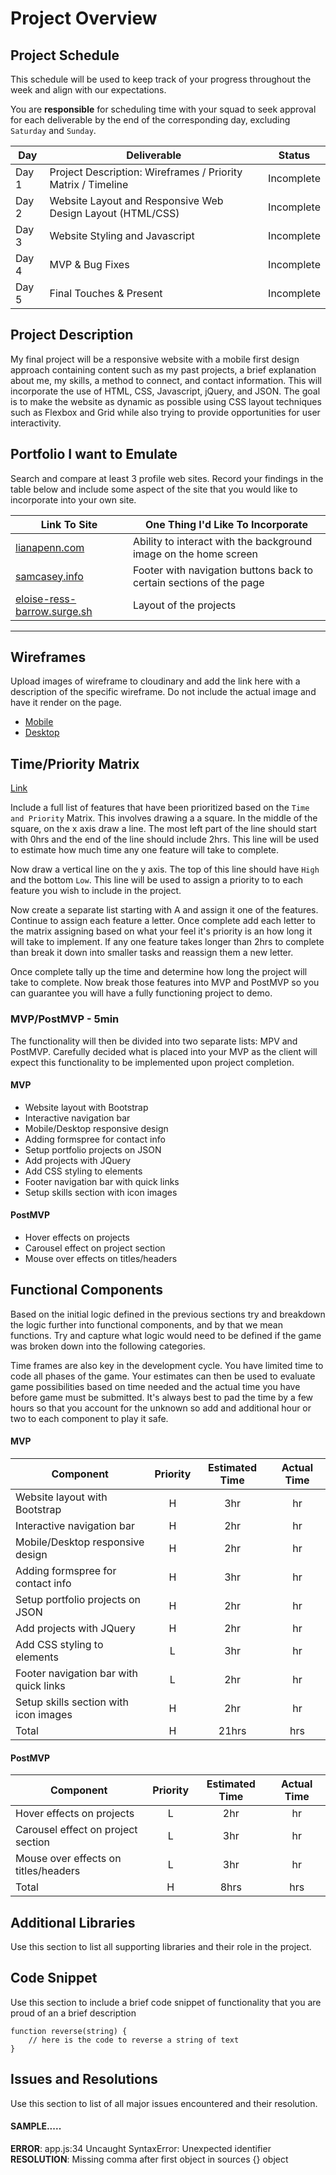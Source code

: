 # Project Overview

## Project Schedule

This schedule will be used to keep track of your progress throughout the week and align with our expectations.  

You are **responsible** for scheduling time with your squad to seek approval for each deliverable by the end of the corresponding day, excluding 
`Saturday` and `Sunday`.

|  Day | Deliverable | Status
|---|---| ---|
|Day 1| Project Description: Wireframes / Priority Matrix / Timeline | Incomplete
|Day 2| Website Layout and Responsive Web Design Layout (HTML/CSS) | Incomplete
|Day 3| Website Styling and Javascript | Incomplete
|Day 4| MVP & Bug Fixes | Incomplete
|Day 5| Final Touches & Present | Incomplete

## Project Description

My final project will be a responsive website with a mobile first design approach containing content such as my past projects, a brief explanation about me, my skills, a method to connect, and contact information. This will incorporate the use of HTML, CSS, Javascript, jQuery, and JSON. The goal is to make the website as dynamic as possible using CSS layout techniques such as Flexbox and Grid while also trying to provide opportunities for user interactivity.

## Portfolio I want to Emulate

Search and compare at least 3 profile web sites.  Record your findings in the table below and include some aspect of the site that you would like to incorporate into your own site.

Link To Site  | One Thing I'd Like To Incorporate | 
| ------------- | ------------- |
| [lianapenn.com](https://www.lianapenn.com/) | Ability to interact with the background image on the home screen |
| [samcasey.info](https://samcasey.info/) | Footer with navigation buttons back to certain sections of the page |
| [eloise-ress-barrow.surge.sh](http://eloise-ress-barrow.surge.sh/#writing) | Layout of the projects |

---

## Wireframes

Upload images of wireframe to cloudinary and add the link here with a description of the specific wireframe. Do not include the actual image and have it render on the page.  

- [Mobile](https://i.imgur.com/Vm8CJiP.jpg)
- [Desktop](https://i.imgur.com/GRQKMI1.jpg)

## Time/Priority Matrix 

[Link](https://i.imgur.com/FtDdLwq.jpg)

Include a full list of features that have been prioritized based on the `Time and Priority` Matrix.  This involves drawing a a square.  In the middle of the square, on the x axis draw a line.  The most left part of the line should start with 0hrs and the end of the line should include 2hrs.  This line will be used to estimate how much time any one feature will take to complete. 

Now draw a vertical line on the y axis.  The top of this line should have `High` and the bottom `Low`.  This line will be used to assign a priority to to each feature you wish to include in the project.  

Now create a separate list starting with A and assign it one of the features.  Continue to assign each feature a letter.  Once complete add each letter to the matrix assigning based on what your feel it's priority is an how long it will take to implement. If any one feature takes longer than 2hrs to complete than break it down into smaller tasks and reassign them a new letter. 

Once complete tally up the time and determine how long the project will take to complete. Now break those features into MVP and PostMVP so you can guarantee you will have a fully functioning project to demo. 

### MVP/PostMVP - 5min

The functionality will then be divided into two separate lists: MPV and PostMVP.  Carefully decided what is placed into your MVP as the client will expect this functionality to be implemented upon project completion.  

#### MVP 

- Website layout with Bootstrap
- Interactive navigation bar
- Mobile/Desktop responsive design
- Adding formspree for contact info
- Setup portfolio projects on JSON
- Add projects with JQuery
- Add CSS styling to elements
- Footer navigation bar with quick links
- Setup skills section with icon images

#### PostMVP 

- Hover effects on projects
- Carousel effect on project section
- Mouse over effects on titles/headers

## Functional Components

Based on the initial logic defined in the previous sections try and breakdown the logic further into functional components, and by that we mean functions.  Try and capture what logic would need to be defined if the game was broken down into the following categories.

Time frames are also key in the development cycle.  You have limited time to code all phases of the game.  Your estimates can then be used to evaluate game possibilities based on time needed and the actual time you have before game must be submitted. It's always best to pad the time by a few hours so that you account for the unknown so add and additional hour or two to each component to play it safe.

#### MVP
| Component | Priority | Estimated Time | Actual Time |
| --- | :---: |  :---: | :---: | 
| Website layout with Bootstrap | H | 3hr | hr |
| Interactive navigation bar | H | 2hr | hr |
| Mobile/Desktop responsive design | H | 2hr | hr |  
| Adding formspree for contact info | H | 3hr|  hr | 
| Setup portfolio projects on JSON | H | 2hr | hr|
| Add projects with JQuery | H | 2hr|  hr | 
| Add CSS styling to elements | L | 3hr | hr | hr |
| Footer navigation bar with quick links| L | 2hr |  hr |
| Setup skills section with icon images | H | 2hr|  hr | 
| Total | H | 21hrs| hrs |

#### PostMVP
| Component | Priority | Estimated Time | Actual Time |
| --- | :---: |  :---: | :---: | 
| Hover effects on projects | L | 2hr | hr |
| Carousel effect on project section| L | 3hr | hr |
| Mouse over effects on titles/headers| L | 3hr | hr |
| Total | H | 8hrs| hrs |

## Additional Libraries
 Use this section to list all supporting libraries and their role in the project. 

## Code Snippet
Use this section to include a brief code snippet of functionality that you are proud of an a brief description  
```
function reverse(string) {
	// here is the code to reverse a string of text
}
```

## Issues and Resolutions
 Use this section to list of all major issues encountered and their resolution.

#### SAMPLE.....
**ERROR**: app.js:34 Uncaught SyntaxError: Unexpected identifier                                
**RESOLUTION**: Missing comma after first object in sources {} object